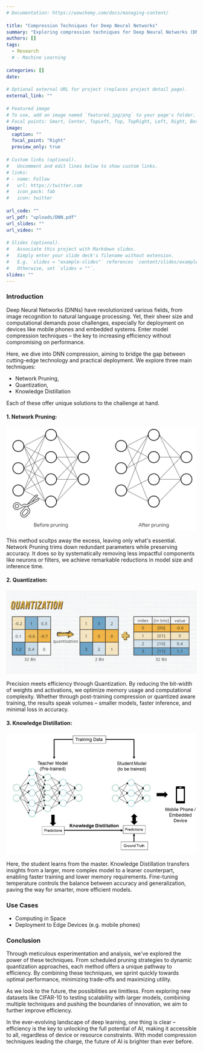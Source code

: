 ```yaml
---
# Documentation: https://wowchemy.com/docs/managing-content/

title: "Compression Techniques for Deep Neural Networks"
summary: "Exploring compression techniques for Deep Neural Networks (DNNs), aiming to enhance efficiency and performance for deployment on resource-constrained devices, with a focus on inference time, memory footprint, and prediction accuracy evaluation."
authors: []
tags: 
  - Research
  # - Machine Learning

categories: []
date:

# Optional external URL for project (replaces project detail page).
external_link: ""

# Featured image
# To use, add an image named `featured.jpg/png` to your page's folder.
# Focal points: Smart, Center, TopLeft, Top, TopRight, Left, Right, BottomLeft, Bottom, BottomRight.
image:
  caption: ""
  focal_point: "Right"
  preview_only: true

# Custom links (optional).
#   Uncomment and edit lines below to show custom links.
# links:
# - name: Follow
#   url: https://twitter.com
#   icon_pack: fab
#   icon: twitter

url_code: ""
url_pdf: "uploads/DNN.pdf"
url_slides: ""
url_video: ""

# Slides (optional).
#   Associate this project with Markdown slides.
#   Simply enter your slide deck's filename without extension.
#   E.g. `slides = "example-slides"` references `content/slides/example-slides.md`.
#   Otherwise, set `slides = ""`.
slides: ""
---
```

### Introduction

Deep Neural Networks (DNNs) have revolutionized various fields, from image recognition to natural language processing. Yet, their sheer size and computational demands pose challenges, especially for deployment on devices like mobile phones and embedded systems. Enter model compression techniques – the key to increasing efficiency without compromising on performance.

Here, we dive into DNN compression, aiming to bridge the gap between cutting-edge technology and practical deployment. We explore three main techniques: 

- Network Pruning, 
- Quantization,  
- Knowledge Distillation

Each of these offer unique solutions to the challenge at hand.


#### 1. Network Pruning:
![screen reader text](pruning.png )

This method scultps away the excess, leaving only what's essential. Network Pruning trims down redundant parameters while preserving accuracy. It does so by systematically removing less impactful components like neurons or filters, we achieve remarkable reductions in model size and inference time.

#### 2. Quantization:
![screen reader text](quantization.png )

Precision meets efficiency through Quantization. By reducing the bit-width of weights and activations, we optimize memory usage and computational complexity. Whether through post-training compression or quantized aware training, the results speak volumes – smaller models, faster inference, and minimal loss in accuracy.

#### 3. Knowledge Distillation:
![screen reader text](kd.jpg )

Here, the student learns from the master. Knowledge Distillation transfers insights from a larger, more complex model to a leaner counterpart, enabling faster training and lower memory requirements. Fine-tuning temperature controls the balance between accuracy and generalization, paving the way for smarter, more efficient models.

### Use Cases
- Computing in Space
- Deployment to Edge Devices (e.g. mobile phones)


### Conclusion
Through meticulous experimentation and analysis, we've explored the power of these techniques. From scheduled pruning strategies to dynamic quantization approaches, each method offers a unique pathway to efficiency. By combining these techniques, we sprint quickly towards optimal performance, minimizing trade-offs and maximizing utility.

As we look to the future, the possibilities are limitless. From exploring new datasets like CIFAR-10 to testing scalability with larger models, combining multiple techniques and pushing the boundaries of innovation, we aim to further improve efficiency.

In the ever-evolving landscape of deep learning, one thing is clear – efficiency is the key to unlocking the full potential of AI, making it accessible to all, regardless of device or resource constraints. With model compression techniques leading the charge, the future of AI is brighter than ever before.
